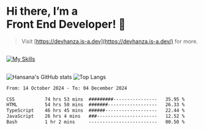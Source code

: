 # Hi there, I’m a<br>Front End Developer! 👋
> Visit [https://devhanza.is-a.dev](https://devhanza.is-a.dev/) for more.

##
[![My Skills](https://skillicons.dev/icons?i=html,css,js,tailwind,sass,bootstrap,ts,angular,nodejs,express,py,wordpress,figma,ps)](https://hansana.is-a.dev)
##
![Hansana's GitHub stats](https://github-readme-stats.vercel.app/api?username=DevHanza\&hide=issues\&show_icons=true&theme=dark)
![Top Langs](https://github-readme-stats.vercel.app/api/top-langs/?username=DevHanza\&layout=compact&theme=dark)

<!--START_SECTION:waka-->

```txt
From: 14 October 2024 - To: 04 December 2024

CSS           74 hrs 53 mins  #########----------------   35.95 %
HTML          54 hrs 50 mins  #######------------------   26.33 %
TypeScript    46 hrs 45 mins  ######-------------------   22.44 %
JavaScript    26 hrs 4 mins   ###----------------------   12.52 %
Bash          1 hr 2 mins     -------------------------   00.50 %
```

<!--END_SECTION:waka-->

